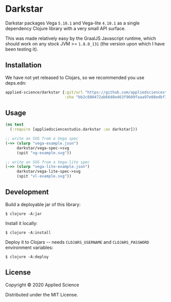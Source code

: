# Darkstar

Darkstar packages Vega `5.10.1` and Vega-lite `4.10.1` as a single
dependency Clojure library with a very small API surface.

This was made relatively easy by the GraalJS Javascript runtime, which
should work on any stock JVM >= `1.8.0_131` (the version upon which I
have been testing it).

## Installation

We have not yet released to Clojars, so we recommended you use deps.edn:

``` clojure
applied-science/darkstar {:git/url "https://github.com/appliedsciencestudio/darkstar/"
                          :sha "bb2c880472ab66d8e463f9609faaa97e08edbf37"}
```

## Usage

``` clojure
(ns test
  (:require [appliedsciencestudio.darkstar :as darkstar]))

;; write an SVG from a Vega spec
(->> (slurp "vega-example.json")
     darkstar/vega-spec->svg
     (spit "vg-example.svg"))

;; write an SVG from a Vega-lite spec
(->> (slurp "vega-lite-example.json")
     darkstar/vega-lite-spec->svg
     (spit "vl-example.svg"))
```

## Development 

Build a deployable jar of this library:

    $ clojure -A:jar

Install it locally:

    $ clojure -A:install

Deploy it to Clojars -- needs `CLOJARS_USERNAME` and `CLOJARS_PASSWORD` environment variables:

    $ clojure -A:deploy

## License

Copyright © 2020 Applied Science

Distributed under the MIT License.
